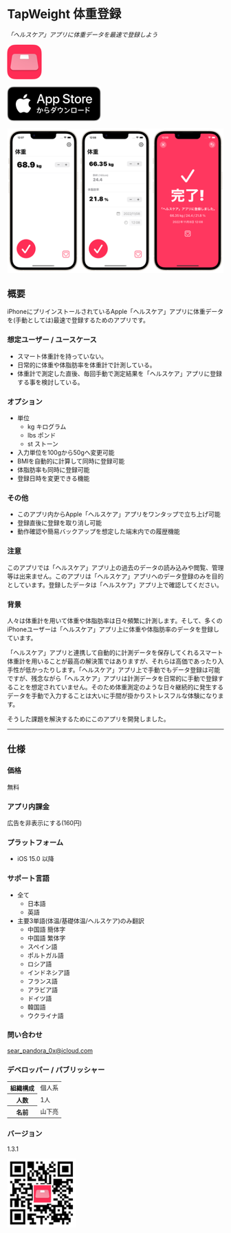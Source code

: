 TapWeight 体重登録
==================================
_「ヘルスケア」アプリに体重データを最速で登録しよう_

<img src="icon.png" width="80">

[![AppStore link](appstore_badge.svg)](https://apps.apple.com/app/id1624159721)

<img src="top1200w.png" width="600">

概要
--------------------
iPhoneにプリインストールされているApple「ヘルスケア」アプリに体重データを(手動としては)最速で登録するためのアプリです。

### 想定ユーザー / ユースケース
- スマート体重計を持っていない。
- 日常的に体重や体脂肪率を体重計で計測している。
- 体重計で測定した直後、毎回手動で測定結果を「ヘルスケア」アプリに登録する事を検討している。

### オプション
- 単位
  - kg キログラム
  - lbs ポンド
  - st ストーン
- 入力単位を100gから50gへ変更可能
- BMIを自動的に計算して同時に登録可能
- 体脂肪率も同時に登録可能
- 登録日時を変更できる機能

### その他
- このアプリ内からApple「ヘルスケア」アプリをワンタップで立ち上げ可能
- 登録直後に登録を取り消し可能
- 動作確認や簡易バックアップを想定した端末内での履歴機能

### 注意
このアプリでは「ヘルスケア」アプリ上の過去のデータの読み込みや閲覧、管理等は出来ません。このアプリは「ヘルスケア」アプリへのデータ登録のみを目的としています。登録したデータは「ヘルスケア」アプリ上で確認してください。

### 背景
人々は体重計を用いて体重や体脂肪率は日々頻繁に計測します。そして、多くのiPhoneユーザーは「ヘルスケア」アプリ上に体重や体脂肪率のデータを登録しています。

「ヘルスケア」アプリと連携して自動的に計測データを保存してくれるスマート体重計を用いることが最高の解決策ではありますが、それらは高価であったり入手性が低かったりします。「ヘルスケア」アプリ上で手動でもデータ登録は可能ですが、残念ながら「ヘルスケア」アプリは計測データを日常的に手動で登録することを想定されていません。そのため体重測定のような日々継続的に発生するデータを手動で入力することは大いに手間が掛かりストレスフルな体験になります。

そうした課題を解決するためにこのアプリを開発しました。

* * *

仕様
-------
### 価格
無料

### アプリ内課金
広告を非表示にする(160円)

### プラットフォーム
- iOS 15.0 以降

### サポート言語
- 全て
  - 日本語
  - 英語
- 主要3単語(体温/基礎体温/ヘルスケア)のみ翻訳
  - 中国語 簡体字
  - 中国語 繁体字
  - スペイン語
  - ポルトガル語
  - ロシア語
  - インドネシア語
  - フランス語
  - アラビア語
  - ドイツ語
  - 韓国語
  - ウクライナ語

### 問い合わせ
sear_pandora_0x@icloud.com

### デベロッパー / パブリッシャー
<table>
<tr>
<th>組織構成</th>
<td>個人系</td>
</tr>
<tr>
<th>人数</th>
<td>1人</td>
</tr>
<tr>
<th>名前</th>
<td>山下亮</td>
</tr>
</table>

### バージョン
1.3.1

<img src="qr-code.jpg" width="160">

